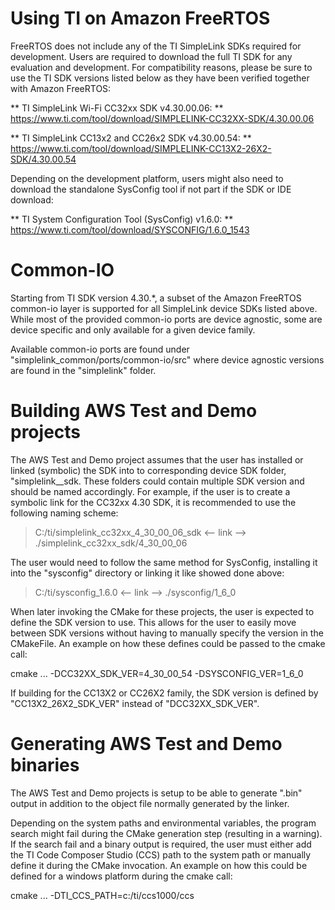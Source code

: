 # Using TI on Amazon FreeRTOS

FreeRTOS does not include any of the TI SimpleLink SDKs required for development.
Users are required to download the full TI SDK for any evaluation and development.
For compatibility reasons, please be sure to use the TI SDK versions listed
below as they have been verified together with Amazon FreeRTOS:

** TI SimpleLink Wi-Fi CC32xx SDK v4.30.00.06: **
   https://www.ti.com/tool/download/SIMPLELINK-CC32XX-SDK/4.30.00.06

** TI SimpleLink CC13x2 and CC26x2 SDK v4.30.00.54: **
   https://www.ti.com/tool/download/SIMPLELINK-CC13X2-26X2-SDK/4.30.00.54

Depending on the development platform, users might also need to download the
standalone SysConfig tool if not part if the SDK or IDE download:

** TI System Configuration Tool (SysConfig) v1.6.0: **
   https://www.ti.com/tool/download/SYSCONFIG/1.6.0_1543

# Common-IO

Starting from TI SDK version 4.30.*, a subset of the Amazon FreeRTOS common-io
layer is supported for all SimpleLink device SDKs listed above. While most
of the provided common-io ports are device agnostic, some are device specific
and only available for a given device family.

Available common-io ports are found under "simplelink_common/ports/common-io/src"
where device agnostic versions are found in the "simplelink" folder.

# Building AWS Test and Demo projects

The AWS Test and Demo project assumes that the user has installed or linked
(symbolic) the SDK into to corresponding device SDK folder,
"simplelink_<device>_sdk. These folders could contain multiple SDK version and
should be named accordingly. For example, if the user is to create a symbolic
link for the CC32xx 4.30 SDK, it is recommended to use the following naming
scheme:

> C:/ti/simplelink_cc32xx_4_30_00_06_sdk <-- link --> ./simplelink_cc32xx_sdk/4_30_00_06

The user would need to follow the same method for SysConfig, installing it into
the "sysconfig" directory or linking it like showed done above:

> C:/ti/sysconfig_1.6.0 <-- link --> ./sysconfig/1_6_0

When later invoking the CMake for these projects, the user is expected to define
the SDK version to use. This allows for the user to easily move between SDK
versions without having to manually specify the version in the CMakeFile.
An example on how these defines could be passed to the cmake call:

cmake ... -DCC32XX_SDK_VER=4_30_00_54 -DSYSCONFIG_VER=1_6_0

If building for the CC13X2 or CC26X2 family, the SDK version is defined by
"CC13X2_26X2_SDK_VER" instead of "DCC32XX_SDK_VER".

# Generating AWS Test and Demo binaries

The AWS Test and Demo projects is setup to be able to generate ".bin" output in
addition to the object file normally generated by the linker.

Depending on the system paths and environmental variables, the program search
might fail during the CMake generation step (resulting in a warning). If the
search fail and a binary output is required, the user must either add the TI
Code Composer Studio (CCS) path to the system path or manually define it during
the CMake invocation. An example on how this could be defined for a windows
platform during the cmake call:

cmake ... -DTI_CCS_PATH=c:/ti/ccs1000/ccs
